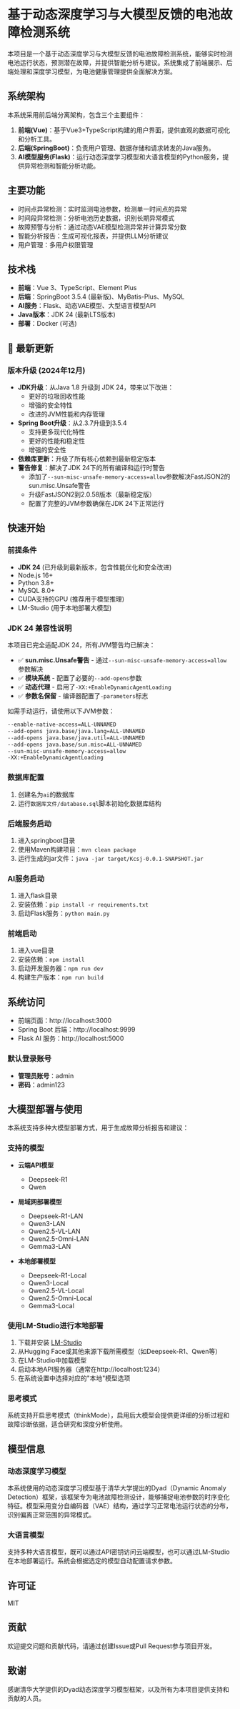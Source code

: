 # 基于动态深度学习与大模型反馈的电池故障检测系统

本项目是一个基于动态深度学习与大模型反馈的电池故障检测系统，能够实时检测电池运行状态，预测潜在故障，并提供智能分析与建议。系统集成了前端展示、后端处理和深度学习模型，为电池健康管理提供全面解决方案。

## 系统架构

本系统采用前后端分离架构，包含三个主要组件：

1. **前端(Vue)**：基于Vue3+TypeScript构建的用户界面，提供直观的数据可视化和分析工具。
2. **后端(SpringBoot)**：负责用户管理、数据存储和请求转发的Java服务。
3. **AI模型服务(Flask)**：运行动态深度学习模型和大语言模型的Python服务，提供异常检测和智能分析功能。

## 主要功能

- 时间点异常检测：实时监测电池参数，检测单一时间点的异常
- 时间段异常检测：分析电池历史数据，识别长期异常模式
- 故障预警与分析：通过动态VAE模型检测异常并计算异常分数
- 智能分析报告：生成可视化报表，并提供LLM分析建议
- 用户管理：多用户权限管理

## 技术栈

- **前端**：Vue 3、TypeScript、Element Plus
- **后端**：SpringBoot 3.5.4 (最新版)、MyBatis-Plus、MySQL
- **AI服务**：Flask、动态VAE模型、大型语言模型API
- **Java版本**：JDK 24 (最新LTS版本)
- **部署**：Docker (可选)

## 🚀 最新更新

### 版本升级 (2024年12月)
- **JDK升级**：从Java 1.8 升级到 JDK 24，带来以下改进：
  - 更好的垃圾回收性能
  - 增强的安全特性
  - 改进的JVM性能和内存管理
- **Spring Boot升级**：从2.3.7升级到3.5.4
  - 支持更多现代化特性
  - 更好的性能和稳定性
  - 增强的安全性
- **依赖库更新**：升级了所有核心依赖到最新稳定版本
- **警告修复**：解决了JDK 24下的所有编译和运行时警告
  - 添加了`--sun-misc-unsafe-memory-access=allow`参数解决FastJSON2的sun.misc.Unsafe警告
  - 升级FastJSON2到2.0.58版本（最新稳定版）
  - 配置了完整的JVM参数确保在JDK 24下正常运行

## 快速开始

### 前提条件

- **JDK 24** (已升级到最新版本，包含性能优化和安全改进)
- Node.js 16+
- Python 3.8+
- MySQL 8.0+
- CUDA支持的GPU (推荐用于模型推理)
- LM-Studio (用于本地部署大模型)

### JDK 24 兼容性说明

本项目已完全适配JDK 24，所有JVM警告均已解决：

- ✅ **sun.misc.Unsafe警告** - 通过`--sun-misc-unsafe-memory-access=allow`参数解决
- ✅ **模块系统** - 配置了必要的`--add-opens`参数
- ✅ **动态代理** - 启用了`-XX:+EnableDynamicAgentLoading`
- ✅ **参数名保留** - 编译器配置了`-parameters`标志

如需手动运行，请使用以下JVM参数：
```bash
--enable-native-access=ALL-UNNAMED
--add-opens java.base/java.lang=ALL-UNNAMED 
--add-opens java.base/java.util=ALL-UNNAMED
--add-opens java.base/sun.misc=ALL-UNNAMED
--sun-misc-unsafe-memory-access=allow
-XX:+EnableDynamicAgentLoading
```

### 数据库配置

1. 创建名为`ai`的数据库
2. 运行`数据库文件/database.sql`脚本初始化数据库结构

### 后端服务启动

1. 进入springboot目录
2. 使用Maven构建项目：`mvn clean package`
3. 运行生成的jar文件：`java -jar target/Kcsj-0.0.1-SNAPSHOT.jar`

### AI服务启动

1. 进入flask目录
2. 安装依赖：`pip install -r requirements.txt`
3. 启动Flask服务：`python main.py`

### 前端启动

1. 进入vue目录
2. 安装依赖：`npm install`
3. 启动开发服务器：`npm run dev`
4. 构建生产版本：`npm run build`

## 系统访问

- 前端页面：http://localhost:3000
- Spring Boot 后端：http://localhost:9999
- Flask AI 服务：http://localhost:5000

### 默认登录账号

- **管理员账号**：admin
- **密码**：admin123

## 大模型部署与使用

本系统支持多种大模型部署方式，用于生成故障分析报告和建议：

### 支持的模型

- **云端API模型**
  - Deepseek-R1
  - Qwen

- **局域网部署模型**
  - Deepseek-R1-LAN
  - Qwen3-LAN
  - Qwen2.5-VL-LAN
  - Qwen2.5-Omni-LAN
  - Gemma3-LAN

- **本地部署模型**
  - Deepseek-R1-Local
  - Qwen3-Local
  - Qwen2.5-VL-Local
  - Qwen2.5-Omni-Local
  - Gemma3-Local

### 使用LM-Studio进行本地部署

1. 下载并安装 [LM-Studio](https://lmstudio.ai/)
2. 从Hugging Face或其他来源下载所需模型（如Deepseek-R1、Qwen等）
3. 在LM-Studio中加载模型
4. 启动本地API服务器（通常在http://localhost:1234）
5. 在系统设置中选择对应的"本地"模型选项

### 思考模式

系统支持开启思考模式（thinkMode），启用后大模型会提供更详细的分析过程和故障诊断依据，适合研究和深度分析使用。

## 模型信息

### 动态深度学习模型

本系统使用的动态深度学习模型基于清华大学提出的Dyad（Dynamic Anomaly Detection）框架，该框架专为电池故障检测设计，能够捕捉电池参数的时序变化特征。模型采用变分自编码器（VAE）结构，通过学习正常电池运行状态的分布，识别偏离正常范围的异常模式。

### 大语言模型

支持多种大语言模型，既可以通过API密钥访问云端模型，也可以通过LM-Studio在本地部署运行。系统会根据选定的模型自动配置请求参数。

## 许可证

MIT

## 贡献

欢迎提交问题和贡献代码，请通过创建Issue或Pull Request参与项目开发。

## 致谢

感谢清华大学提供的Dyad动态深度学习模型框架，以及所有为本项目提供支持和贡献的人员。